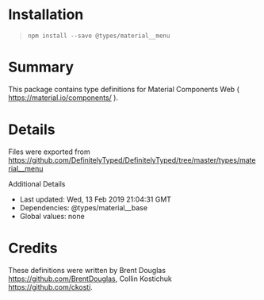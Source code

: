 # Installation
> `npm install --save @types/material__menu`

# Summary
This package contains type definitions for Material Components Web ( https://material.io/components/ ).

# Details
Files were exported from https://github.com/DefinitelyTyped/DefinitelyTyped/tree/master/types/material__menu

Additional Details
 * Last updated: Wed, 13 Feb 2019 21:04:31 GMT
 * Dependencies: @types/material__base
 * Global values: none

# Credits
These definitions were written by Brent Douglas <https://github.com/BrentDouglas>, Collin Kostichuk <https://github.com/ckosti>.
